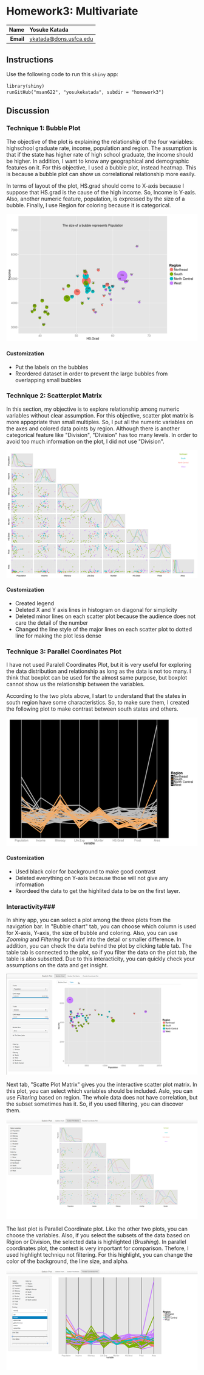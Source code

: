 Homework3: Multivariate
==============================

| **Name**  | Yosuke Katada  |
|----------:|:-------------|
| **Email** | ykatada@dons.usfca.edu |

## Instructions ##

Use the following code to run this `shiny` app:

```
library(shiny)
runGitHub("msan622", "yosukekatada", subdir = "homework3")
```

## Discussion ##

### Technique 1: Bubble Plot ###

The objective of the plot is explaining the relationship of the four variables: highschool graduate rate, income, population and region. The assumption is that if the state has higher rate of high school graduate, the income should be higher. In addition, I want to know any geographical and demographic features on it. For this objective, I used a bubble plot, instead heatmap. This is because a bubble plot can show us correlational relationship more easily. 

In terms of layout of the plot, HS.grad should come to X-axis because I suppose that HS.grad is the cause of the high income. So, Income is Y-axis. Also, another numeric feature, population, is expressed by the size of a bubble. Finally, I use Region for coloring because it is categorical.  


![technique1](technique1.png)

#### Customization ####
- Put the labels on the bubbles
- Reordered dataset in order to prevent the large bubbles from overlapping small bubbles


### Technique 2: Scatterplot Matrix ###
In this section, my objective is to explore relationship among numeric variables without clear assumption. For this objective, scatter plot matrix is more appopriate than small multiples. So, I put all the numeric variables on the axes and colored data points by region. Although there is another categorical feature like "Division", "DIvision" has too many levels. In order to avoid too much information on the plot, I did not use "Division".

![technique2](technique2.png)

#### Customization ####
- Created legend
- Deleted X and Y axis lines in histogram on diagonal for simplicity
- Deleted minor lines on each scatter plot because the audience does not care the detail of the number
- Changed the line style of the major lines on each scatter plot to dotted line for making the plot less dense

### Technique 3: Parallel Coordinates Plot ###

I have not used Paralell Coordinates Plot, but it is very useful for exploring the data distribution and relationship as long as the data is not too many. I think that boxplot can be used for the almost same purpose, but boxplot cannot show us the relationship between the variables. 

According to the two plots above, I start to understand that the states in south region have some characteristics. So, to make sure them, I created the following plot to make contrast between south states and others. 

![technique3](technique3.png)

#### Customization ####
- Used black color for background to make good contrast
- Deleted everything on Y-axis because those will not give any information
- Reordeed the data to get the highlited data to be on the first layer.

### Interactivity###

In shiny app, you can select a plot among the three plots from the navigation bar. 
In "Bubble chart" tab, you can choose which column is used for X-axis, Y-axis, the size of bubble and coloring. Also, you can use *Zooming* and *Filtering* for divinf into the detail or smaller difference. In addition, you can check the data behind the plot by clicking table tab. The table tab is connected to the plot, so if you filter the data on the plot tab, the table is also subsetted. Due to this interacticity, you can quickly check your assumptions on the data and get insight. 

![Interactivity1](interactivity1.png)

Next tab, "Scatte Plot Matrix" gives you the interactive scatter plot matrix. In this plot, you can select which variables should be included. Aslo, you can use *Filtering* based on region. The whole data does not have correlation, but the subset sometimes has it. So, if you used filtering, you can discover them.

![Interactivity2](interactivity2.png)

The last plot is Parallel Coordinate plot. Like the other two plots, you can choose the variables. Also, if you select the subsets of the data based on Rigion or Division, the selected data is highlighted (*Brushing*). In parallel coordinates plot, the context is very important for comparison. Thefore, I used highlight techniqu not filtering. For this highlight, you can change the color of the background, the line size, and alpha.

![Interactivity2](interactivity3.png)
